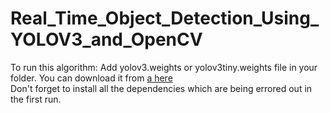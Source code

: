 # Real_Time_Object_Detection_Using_YOLOV3_and_OpenCV

To run this algorithm: Add yolov3.weights or yolov3tiny.weights file in your folder. You can download it from [a here](https://pjreddie.com/darknet/yolo/) \
Don't forget to install all the dependencies which are being errored out in the first run. 
